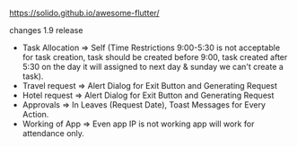 
https://solido.github.io/awesome-flutter/

changes 1.9 release 

* Task Allocation => Self (Time Restrictions 9:00-5:30 is not acceptable for task creation, task should be created before 9:00, task                            created after 5:30 on the day it will assigned to next day & sunday we can't create a task). 
* Travel request => Alert Dialog for Exit Button and Generating Request
* Hotel request => Alert Dialog for Exit Button and Generating Request
* Approvals => In Leaves (Request Date), Toast Messages for Every Action.
* Working of App => Even app IP is not working app will work for attendance only. 





